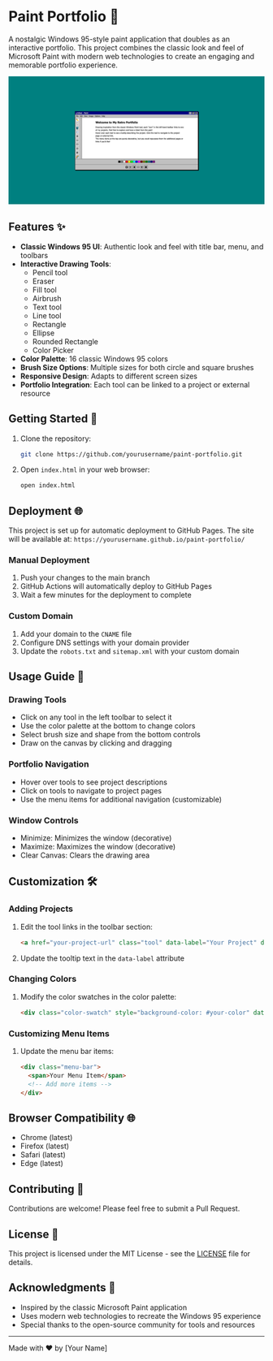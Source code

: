 # Paint Portfolio 🎨

A nostalgic Windows 95-style paint application that doubles as an interactive portfolio. This project combines the classic look and feel of Microsoft Paint with modern web technologies to create an engaging and memorable portfolio experience.

![Paint Portfolio Demo](paintportfolio-demo.png)

## Features ✨

- **Classic Windows 95 UI**: Authentic look and feel with title bar, menu, and toolbars
- **Interactive Drawing Tools**:
  - Pencil tool
  - Eraser
  - Fill tool
  - Airbrush
  - Text tool
  - Line tool
  - Rectangle
  - Ellipse
  - Rounded Rectangle
  - Color Picker
- **Color Palette**: 16 classic Windows 95 colors
- **Brush Size Options**: Multiple sizes for both circle and square brushes
- **Responsive Design**: Adapts to different screen sizes
- **Portfolio Integration**: Each tool can be linked to a project or external resource

## Getting Started 🚀

1. Clone the repository:
   ```bash
   git clone https://github.com/yourusername/paint-portfolio.git
   ```

2. Open `index.html` in your web browser:
   ```bash
   open index.html
   ```

## Deployment 🌐

This project is set up for automatic deployment to GitHub Pages. The site will be available at:
`https://yourusername.github.io/paint-portfolio/`

### Manual Deployment
1. Push your changes to the main branch
2. GitHub Actions will automatically deploy to GitHub Pages
3. Wait a few minutes for the deployment to complete

### Custom Domain
1. Add your domain to the `CNAME` file
2. Configure DNS settings with your domain provider
3. Update the `robots.txt` and `sitemap.xml` with your custom domain

## Usage Guide 📝

### Drawing Tools
- Click on any tool in the left toolbar to select it
- Use the color palette at the bottom to change colors
- Select brush size and shape from the bottom controls
- Draw on the canvas by clicking and dragging

### Portfolio Navigation
- Hover over tools to see project descriptions
- Click on tools to navigate to project pages
- Use the menu items for additional navigation (customizable)

### Window Controls
- Minimize: Minimizes the window (decorative)
- Maximize: Maximizes the window (decorative)
- Clear Canvas: Clears the drawing area

## Customization 🛠️

### Adding Projects
1. Edit the tool links in the toolbar section:
   ```html
   <a href="your-project-url" class="tool" data-label="Your Project" data-tool="your-tool">🔧</a>
   ```

2. Update the tooltip text in the `data-label` attribute

### Changing Colors
1. Modify the color swatches in the color palette:
   ```html
   <div class="color-swatch" style="background-color: #your-color" data-color="#your-color"></div>
   ```

### Customizing Menu Items
1. Update the menu bar items:
   ```html
   <div class="menu-bar">
     <span>Your Menu Item</span>
     <!-- Add more items -->
   </div>
   ```

## Browser Compatibility 🌐

- Chrome (latest)
- Firefox (latest)
- Safari (latest)
- Edge (latest)

## Contributing 🤝

Contributions are welcome! Please feel free to submit a Pull Request.

## License 📄

This project is licensed under the MIT License - see the [LICENSE](LICENSE) file for details.

## Acknowledgments 🙏

- Inspired by the classic Microsoft Paint application
- Uses modern web technologies to recreate the Windows 95 experience
- Special thanks to the open-source community for tools and resources

---

Made with ❤️ by [Your Name] 